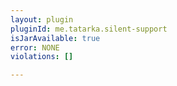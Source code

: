 ```yaml
---
layout: plugin
pluginId: me.tatarka.silent-support
isJarAvailable: true
error: NONE
violations: []

---
```

